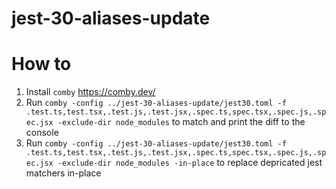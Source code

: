 # jest-30-aliases-update

# How to
1. Install `comby` https://comby.dev/
2. Run `comby -config ../jest-30-aliases-update/jest30.toml -f .test.ts,test.tsx,.test.js,.test.jsx,.spec.ts,spec.tsx,.spec.js,.spec.jsx -exclude-dir node_modules` to match and print the diff to the console
3. Run `comby -config ../jest-30-aliases-update/jest30.toml -f .test.ts,test.tsx,.test.js,.test.jsx,.spec.ts,spec.tsx,.spec.js,.spec.jsx -exclude-dir node_modules -in-place` to replace depricated jest matchers in-place
